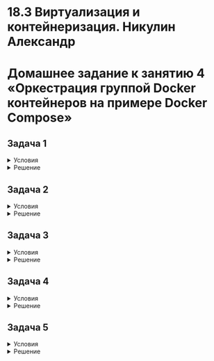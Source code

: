 # 18.3 Виртуализация и контейнеризация.  Никулин Александр
# Домашнее задание к занятию 4 «Оркестрация группой Docker контейнеров на примере Docker Compose»

## Задача 1
<details>
  <summary>Условия</summary>

  Сценарий выполнения задачи:
  - Установите docker и docker compose plugin на свою linux рабочую станцию или ВМ.
  - Если dockerhub недоступен создайте файл /etc/docker/daemon.json с содержимым: ```{"registry-mirrors": ["https://mirror.gcr.io", "https://daocloud.io", "https://c.163.com/", "https://registry.docker-cn.com"]}```
  - Зарегистрируйтесь и создайте публичный репозиторий  с именем "custom-nginx" на https://hub.docker.com (ТОЛЬКО ЕСЛИ У ВАС ЕСТЬ ДОСТУП);
  - скачайте образ nginx:1.21.1;
  - Создайте Dockerfile и реализуйте в нем замену дефолтной индекс-страницы(/usr/share/nginx/html/index.html), на файл index.html с содержимым:
  ```
  <html>
  <head>
  Hey, Netology
  </head>
  <body>
  <h1>I will be DevOps Engineer!</h1>
  </body>
  </html>
  ```
  - Соберите и отправьте созданный образ в свой dockerhub-репозитории c tag 1.0.0 (ТОЛЬКО ЕСЛИ ЕСТЬ ДОСТУП). 
  - Предоставьте ответ в виде ссылки на https://hub.docker.com/<username_repo>/custom-nginx/general .

</details>

<details>
  <summary>Решение</summary>
  
  1. Подготовил виртуалку в яндексе: ![image](https://github.com/user-attachments/assets/3651e9ec-5b5b-49a0-b55a-cc8d910303cd)
  2. Установил докер на неё
     ```sh
     #!/bin/bash

     # Add Docker's official GPG key:
     sudo apt-get update &&
     sudo apt-get install ca-certificates curl gnupg -y &&
     sudo install -m 0755 -d /etc/apt/keyrings &&
     curl -fsSL https://download.docker.com/linux/ubuntu/gpg | sudo gpg --dearmor -o /etc/apt/keyrings/docker.gpg &&
     sudo chmod a+r /etc/apt/keyrings/docker.gpg &&
      
     # Add the repository to Apt sources:
     echo \
       "deb [arch=$(dpkg --print-architecture) signed-by=/etc/apt/keyrings/docker.gpg] https://download.docker.com/linux/ubuntu \
       $(. /etc/os-release && echo "$VERSION_CODENAME") stable" | \
       sudo tee /etc/apt/sources.list.d/docker.list > /dev/null &&
     sudo apt-get update &&
     sudo apt-get install docker-ce docker-ce-cli containerd.io docker-buildx-plugin docker-compose-plugin &&
     sudo docker run hello-world
     ```
  3. Подготовил докер файл и index.html \
     ![image](https://github.com/user-attachments/assets/2eecb576-029f-41d4-bb82-6a70a3c77fad) \
     Dockerfile без entrypoint и cmd так как принципиально от изначального контейненра ничего не меняем.
  4. ![image](https://github.com/user-attachments/assets/ff839d55-135b-40cc-bdd0-8ae9302ce1bf)
  5. ![image](https://github.com/user-attachments/assets/afe16ab6-0982-4b75-89b3-a8d25a0c80cc)
  6. ![image](https://github.com/user-attachments/assets/ce9a0b2e-fcde-4c24-b6da-60bff4c1d30d)
  7. [https://hub.docker.com/layers/ejick007/custom-nginx/general](https://hub.docker.com/repository/docker/ejick007/custom-nginx/general)

</details>

## Задача 2
<details>
  <summary>Условия</summary>
  
  1. Запустите ваш образ custom-nginx:1.0.0 командой docker run в соответвии с требованиями:
  - имя контейнера "ФИО-custom-nginx-t2"
  - контейнер работает в фоне
  - контейнер опубликован на порту хост системы 127.0.0.1:8080
  2. Не удаляя, переименуйте контейнер в "custom-nginx-t2"
  3. Выполните команду ```date +"%d-%m-%Y %T.%N %Z" ; sleep 0.150 ; docker ps ; ss -tlpn | grep 127.0.0.1:8080  ; docker logs custom-nginx-t2 -n1 ; docker exec -it custom-nginx-t2 base64 /usr/share/nginx/html/index.html```
  4. Убедитесь с помощью curl или веб браузера, что индекс-страница доступна.
  
  В качестве ответа приложите скриншоты консоли, где видно все введенные команды и их вывод.
  
</details>

<details>
  <summary>Решение</summary>

  1. ```bash
     docker run -d -p 8080:80 --name adnikulin-custom-nginx-t2 ejick007/custom-nginx:1.0.0
     ```
  2. ![image](https://github.com/user-attachments/assets/19d6f09b-59a6-48cb-a4ba-be8792d1412b)
  3. ```bash
     docker rename adnikulin-custom-nginx-t2 custom-nginx-t2
     ```
     ![image](https://github.com/user-attachments/assets/13cffaad-a430-4bdb-a310-89412e257b2a)
  4. ![image](https://github.com/user-attachments/assets/b9f827a1-63ae-4abb-8c73-06329b855ea9)
  5. ![image](https://github.com/user-attachments/assets/11e30271-c393-4a7d-914b-70aec7348cd1) \
  6. ![image](https://github.com/user-attachments/assets/2544f9a3-7083-46de-a44c-771b8b1a37ec)

</details>

## Задача 3
<details>
  <summary>Условия</summary>
  1. Воспользуйтесь docker help или google, чтобы узнать как подключиться к стандартному потоку ввода/вывода/ошибок контейнера "custom-nginx-t2".
  2. Подключитесь к контейнеру и нажмите комбинацию Ctrl-C.
  3. Выполните ```docker ps -a``` и объясните своими словами почему контейнер остановился.
  4. Перезапустите контейнер
  5. Зайдите в интерактивный терминал контейнера "custom-nginx-t2" с оболочкой bash.
  6. Установите любимый текстовый редактор(vim, nano итд) с помощью apt-get.
  7. Отредактируйте файл "/etc/nginx/conf.d/default.conf", заменив порт "listen 80" на "listen 81".
  8. Запомните(!) и выполните команду ```nginx -s reload```, а затем внутри контейнера ```curl http://127.0.0.1:80 ; curl http://127.0.0.1:81```.
  9. Выйдите из контейнера, набрав в консоли  ```exit``` или Ctrl-D.
  10. Проверьте вывод команд: ```ss -tlpn | grep 127.0.0.1:8080``` , ```docker port custom-nginx-t2```, ```curl http://127.0.0.1:8080```. Кратко объясните суть возникшей проблемы.
  11. * Это дополнительное, необязательное задание. Попробуйте самостоятельно исправить конфигурацию контейнера, используя доступные источники в интернете. Не изменяйте конфигурацию nginx и не удаляйте контейнер. Останавливать контейнер можно. [пример источника](https://www.baeldung.com/linux/assign-port-docker-container)
  12. Удалите запущенный контейнер "custom-nginx-t2", не останавливая его.(воспользуйтесь --help или google)
  
  В качестве ответа приложите скриншоты консоли, где видно все введенные команды и их вывод.

</details>

<details>
  <summary>Решение</summary>

  1. ```bash
     docker attach custom-nginx-t2
     ```
  2. ![image](https://github.com/user-attachments/assets/ea59a00a-19df-46f9-afc6-529fe6d82de9)
  3. Так как мы подключили поток ввода/вывода к контейнеру, то и логично, что мы передали туда сигнал со стопом. На скрине ниже поулчил логи, где видно что пришел данный сигнал и был выполнен выход. \
     ![image](https://github.com/user-attachments/assets/c23a3de4-c472-46fe-9ccf-1afd7c3ecd91)
  4. ```bash
     docker start custom-nginx-t2
     ```
     ![image](https://github.com/user-attachments/assets/08f31eb9-4b43-4675-b51c-50cb4464b82f)
  5. ```bash
     docker exec -it custom-nginx-t2 bash
     ```
     ![image](https://github.com/user-attachments/assets/257a46ce-a5f1-4544-8b8b-33f0158087b6)
    
  6. Установили типо нано: \
     ![image](https://github.com/user-attachments/assets/a4165217-cca3-4d82-9202-892c9e3e3c1a)
  8. Заменили порты: \
     ![image](https://github.com/user-attachments/assets/e6bb5878-76e0-4ea6-9126-8172c4af69fc)
  9. Выходим из контейнера и проверяем, что произошло с портами во вне: \
     ![image](https://github.com/user-attachments/assets/dc9cfa5c-9a8d-4bb6-b459-dc2fdba9f5b2) \
     > При запуске контейнера мы четко указали на какой порт будем прокидывать запросы. При это внутри мы поменяли порт, и уже прослушиваем 81 вместо 80.
  10. по 11 пункту не понял смысла его вообще... 
  11. Удаляем запущенный контейнер ``` docker container rm $(docker kill custom-nginx-t2)``` \
      ![image](https://github.com/user-attachments/assets/a79673b6-71ab-4214-b6a2-7bb47d6aff32)


  
</details>

## Задача 4
<details>
  <summary>Условия</summary>

  - Запустите первый контейнер из образа ***centos*** c любым тегом в фоновом режиме, подключив папку  текущий рабочий каталог ```$(pwd)``` на хостовой машине в ```/data``` контейнера, используя ключ -v.
  - Запустите второй контейнер из образа ***debian*** в фоновом режиме, подключив текущий рабочий каталог ```$(pwd)``` в ```/data``` контейнера. 
  - Подключитесь к первому контейнеру с помощью ```docker exec``` и создайте текстовый файл любого содержания в ```/data```.
  - Добавьте ещё один файл в текущий каталог ```$(pwd)``` на хостовой машине.
  - Подключитесь во второй контейнер и отобразите листинг и содержание файлов в ```/data``` контейнера.
  
  
  В качестве ответа приложите скриншоты консоли, где видно все введенные команды и их вывод.

</details>

<details>
  <summary>Решение</summary>

  1. ![image](https://github.com/user-attachments/assets/904ed822-27fb-47cd-bb83-163dfc7da19b)
    > чуть подправил запуск, что бы не дох пр изапуске
  2. ![image](https://github.com/user-attachments/assets/a64b4c78-2a74-47ed-aeff-378116c3dec4)
  3. ![image](https://github.com/user-attachments/assets/7098f96b-aed9-42bf-bb24-b2b946adc080)

</details>

## Задача 5
<details>
  <summary>Условия</summary>

  1. Создайте отдельную директорию(например /tmp/netology/docker/task5) и 2 файла внутри него.
  "compose.yaml" с содержимым:
  ```
  version: "3"
  services:
    portainer:
      image: portainer/portainer-ce:latest
      network_mode: host
      ports:
        - "9000:9000"
      volumes:
        - /var/run/docker.sock:/var/run/docker.sock
  ```
  "docker-compose.yaml" с содержимым:
  ```
  version: "3"
  services:
    registry:
      image: registry:2
      network_mode: host
      ports:
      - "5000:5000"
  ```
  
  И выполните команду "docker compose up -d". Какой из файлов был запущен и почему? (подсказка: https://docs.docker.com/compose/compose-application-model/#the-compose-file )
  
  2. Отредактируйте файл compose.yaml так, чтобы были запущенны оба файла. (подсказка: https://docs.docker.com/compose/compose-file/14-include/)
  
  3. Выполните в консоли вашей хостовой ОС необходимые команды чтобы залить образ custom-nginx как custom-nginx:latest в запущенное вами, локальное registry. Дополнительная документация: https://distribution.github.io/distribution/about/deploying/
  4. Откройте страницу "https://127.0.0.1:9000" и произведите начальную настройку portainer.(логин и пароль адмнистратора)
  5. Откройте страницу "http://127.0.0.1:9000/#!/home", выберите ваше local  окружение. Перейдите на вкладку "stacks" и в "web editor" задеплойте следующий компоуз:
  
  ```
  version: '3'
  
  services:
    nginx:
      image: 127.0.0.1:5000/custom-nginx
      ports:
        - "9090:80"
  ```
  6. Перейдите на страницу "http://127.0.0.1:9000/#!/2/docker/containers", выберите контейнер с nginx и нажмите на кнопку "inspect". В представлении <> Tree разверните поле "Config" и сделайте скриншот от поля "AppArmorProfile" до "Driver".
  
  7. Удалите любой из манифестов компоуза(например compose.yaml).  Выполните команду "docker compose up -d". Прочитайте warning, объясните суть предупреждения и выполните предложенное действие. Погасите compose-проект ОДНОЙ(обязательно!!) командой.
  
  В качестве ответа приложите скриншоты консоли, где видно все введенные команды и их вывод, файл compose.yaml , скриншот portainer c задеплоенным компоузом.
</details>

<details>
  <summary>Решение</summary>
  
</details>
